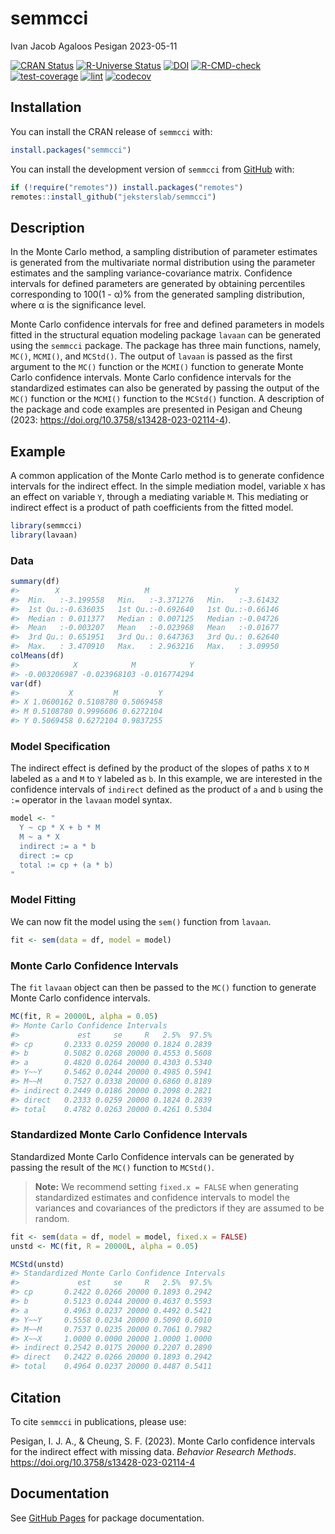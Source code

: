 semmcci
================
Ivan Jacob Agaloos Pesigan
2023-05-11

<!-- README.md is generated from README.Rmd. Please edit that file -->
<!-- badges: start -->

[![CRAN
Status](https://www.r-pkg.org/badges/version/semmcci)](https://cran.r-project.org/package=semmcci)
[![R-Universe
Status](https://jeksterslab.r-universe.dev/badges/semmcci)](https://jeksterslab.r-universe.dev)
[![DOI](https://zenodo.org/badge/DOI/10.3758/s13428-023-02114-4.svg)](https://doi.org/10.3758/s13428-023-02114-4)
[![R-CMD-check](https://github.com/jeksterslab/semmcci/workflows/R-CMD-check/badge.svg)](https://github.com/jeksterslab/semmcci/actions)
[![test-coverage](https://github.com/jeksterslab/semmcci/actions/workflows/test-coverage.yaml/badge.svg)](https://github.com/jeksterslab/semmcci/actions/workflows/test-coverage.yaml)
[![lint](https://github.com/jeksterslab/semmcci/actions/workflows/lint.yaml/badge.svg)](https://github.com/jeksterslab/semmcci/actions/workflows/lint.yaml)
[![codecov](https://codecov.io/gh/jeksterslab/semmcci/branch/main/graph/badge.svg?token=KVLUET3DJ6)](https://codecov.io/gh/jeksterslab/semmcci)
<!-- badges: end -->

## Installation

You can install the CRAN release of `semmcci` with:

``` r
install.packages("semmcci")
```

You can install the development version of `semmcci` from
[GitHub](https://github.com/jeksterslab/semmcci) with:

``` r
if (!require("remotes")) install.packages("remotes")
remotes::install_github("jeksterslab/semmcci")
```

## Description

In the Monte Carlo method, a sampling distribution of parameter
estimates is generated from the multivariate normal distribution using
the parameter estimates and the sampling variance-covariance matrix.
Confidence intervals for defined parameters are generated by obtaining
percentiles corresponding to 100(1 - α)% from the generated sampling
distribution, where α is the significance level.

Monte Carlo confidence intervals for free and defined parameters in
models fitted in the structural equation modeling package `lavaan` can
be generated using the `semmcci` package. The package has three main
functions, namely, `MC()`, `MCMI()`, and `MCStd()`. The output of
`lavaan` is passed as the first argument to the `MC()` function or the
`MCMI()` function to generate Monte Carlo confidence intervals. Monte
Carlo confidence intervals for the standardized estimates can also be
generated by passing the output of the `MC()` function or the `MCMI()`
function to the `MCStd()` function. A description of the package and
code examples are presented in Pesigan and Cheung (2023:
<https://doi.org/10.3758/s13428-023-02114-4>).

## Example

A common application of the Monte Carlo method is to generate confidence
intervals for the indirect effect. In the simple mediation model,
variable `X` has an effect on variable `Y`, through a mediating variable
`M`. This mediating or indirect effect is a product of path coefficients
from the fitted model.

``` r
library(semmcci)
library(lavaan)
```

### Data

``` r
summary(df)
#>        X                   M                   Y           
#>  Min.   :-3.199558   Min.   :-3.371276   Min.   :-3.61432  
#>  1st Qu.:-0.636035   1st Qu.:-0.692640   1st Qu.:-0.66146  
#>  Median : 0.011377   Median : 0.007125   Median :-0.04726  
#>  Mean   :-0.003207   Mean   :-0.023968   Mean   :-0.01677  
#>  3rd Qu.: 0.651951   3rd Qu.: 0.647363   3rd Qu.: 0.62640  
#>  Max.   : 3.470910   Max.   : 2.963216   Max.   : 3.09950
colMeans(df)
#>            X            M            Y 
#> -0.003206987 -0.023968103 -0.016774294
var(df)
#>           X         M         Y
#> X 1.0600162 0.5108780 0.5069458
#> M 0.5108780 0.9996606 0.6272104
#> Y 0.5069458 0.6272104 0.9837255
```

### Model Specification

The indirect effect is defined by the product of the slopes of paths `X`
to `M` labeled as `a` and `M` to `Y` labeled as `b`. In this example, we
are interested in the confidence intervals of `indirect` defined as the
product of `a` and `b` using the `:=` operator in the `lavaan` model
syntax.

``` r
model <- "
  Y ~ cp * X + b * M
  M ~ a * X
  indirect := a * b
  direct := cp
  total := cp + (a * b)
"
```

### Model Fitting

We can now fit the model using the `sem()` function from `lavaan`.

``` r
fit <- sem(data = df, model = model)
```

### Monte Carlo Confidence Intervals

The `fit` `lavaan` object can then be passed to the `MC()` function to
generate Monte Carlo confidence intervals.

``` r
MC(fit, R = 20000L, alpha = 0.05)
#> Monte Carlo Confidence Intervals
#>             est     se     R   2.5%  97.5%
#> cp       0.2333 0.0259 20000 0.1824 0.2839
#> b        0.5082 0.0268 20000 0.4553 0.5608
#> a        0.4820 0.0264 20000 0.4303 0.5340
#> Y~~Y     0.5462 0.0244 20000 0.4985 0.5941
#> M~~M     0.7527 0.0338 20000 0.6860 0.8189
#> indirect 0.2449 0.0186 20000 0.2098 0.2821
#> direct   0.2333 0.0259 20000 0.1824 0.2839
#> total    0.4782 0.0263 20000 0.4261 0.5304
```

### Standardized Monte Carlo Confidence Intervals

Standardized Monte Carlo Confidence intervals can be generated by
passing the result of the `MC()` function to `MCStd()`.

> **Note:** We recommend setting `fixed.x = FALSE` when generating
> standardized estimates and confidence intervals to model the variances
> and covariances of the predictors if they are assumed to be random.

``` r
fit <- sem(data = df, model = model, fixed.x = FALSE)
unstd <- MC(fit, R = 20000L, alpha = 0.05)
```

``` r
MCStd(unstd)
#> Standardized Monte Carlo Confidence Intervals
#>             est     se     R   2.5%  97.5%
#> cp       0.2422 0.0266 20000 0.1893 0.2942
#> b        0.5123 0.0244 20000 0.4637 0.5593
#> a        0.4963 0.0237 20000 0.4492 0.5421
#> Y~~Y     0.5558 0.0234 20000 0.5090 0.6010
#> M~~M     0.7537 0.0235 20000 0.7061 0.7982
#> X~~X     1.0000 0.0000 20000 1.0000 1.0000
#> indirect 0.2542 0.0175 20000 0.2207 0.2890
#> direct   0.2422 0.0266 20000 0.1893 0.2942
#> total    0.4964 0.0237 20000 0.4487 0.5411
```

## Citation

To cite `semmcci` in publications, please use:

Pesigan, I. J. A., & Cheung, S. F. (2023). Monte Carlo confidence
intervals for the indirect effect with missing data. *Behavior Research
Methods*. <https://doi.org/10.3758/s13428-023-02114-4>

## Documentation

See [GitHub Pages](https://jeksterslab.github.io/semmcci/index.html) for
package documentation.
